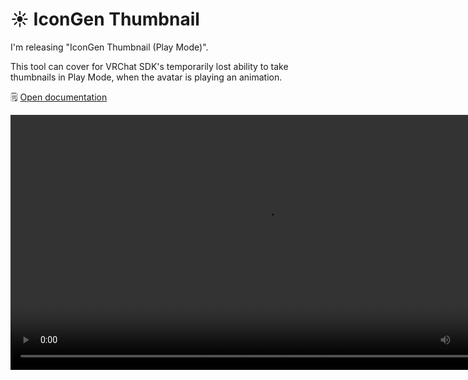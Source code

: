 ﻿# ☀️ IconGen Thumbnail

I'm releasing "IconGen Thumbnail (Play Mode)".

This tool can cover for VRChat SDK's temporarily lost ability to take thumbnails in Play Mode, when the avatar is playing an animation.

🗒️ [Open documentation](/docs/products/icon-gen#capture-thumbnails-for-vrchat-in-play-mode')

<video controls width="816">
    <source src={require('./img/2023-09-12-p0-thumb-trim-f.mp4').default}/>
</video>
